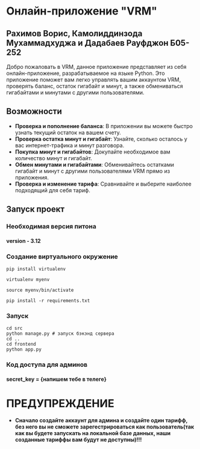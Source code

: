 # Онлайн-приложение "VRM"
## Рахимов Ворис, Камолиддинзода Мухаммадхуджа и Дадабаев Рауфджон Б05-252
Добро пожаловать в VRM, данное приложение представляет из себя онлайн-приложение, разрабатываемое на языке Python.
Это приложение поможет вам легко управлять вашим аккаунтом VRM, проверять баланс, остаток гигабайт и минут, а также обмениваться гигабайтами и минутами с другими пользователями.
## Возможности
- **Проверка и пополнение баланса**: В приложении вы можете быстро узнать текущий остаток на вашем счету.
- **Проверка остатка минут и гигабайт**: Узнайте, сколько осталось у вас интернет-трафика и минут разговора.
- **Покупка минут и гигабайтов**: Докупайте необходимое вам количество минут и гигабайт.
- **Обмен минутами и гигабайтами**: Обменивайтесь остатками гигабайт и минут с другими пользователями VRM прямо из приложения.
- **Проверка и изменение тарифа**: Сравнивайте и выберите наиболее подходящий для себя тариф.
## Запуск проект
### Необходимая версия питона 
#### version - 3.12
### Создание виртуального окружение
    pip install virtualenv
    
    virtualenv myenv
    
    source myenv/bin/activate
     
    pip install -r requirements.txt

### Запуск
    cd src
    python manage.py # запуск бэкэнд сервера
    cd ..
    cd frontend
    python app.py
    

### Код доступа для админов
#### secret_key = {напишем тебе в телеге}

# ПРЕДУПРЕЖДЕНИЕ
- **Сначало создайте аккаунт для админа и создайте один тарифф, без него вы не сможете зарегестрироваться как пользователь(так как вы будете запускать на локальной базе данных, наши созданные тариффы вам будут не доступны)!!!**